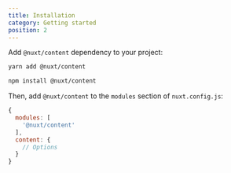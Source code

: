 ```yaml
---
title: Installation
category: Getting started
position: 2
---
```


Add `@nuxt/content` dependency to your project:

<code-group>
  <code-block label="Yarn" active>

  ```bash
  yarn add @nuxt/content
  ```

  </code-block>
  <code-block label="NPM">

  ```bash
  npm install @nuxt/content
  ```

  </code-block>
</code-group>

Then, add `@nuxt/content` to the `modules` section of `nuxt.config.js`:

```js
{
  modules: [
    '@nuxt/content'
  ],
  content: {
    // Options
  }
}
```
